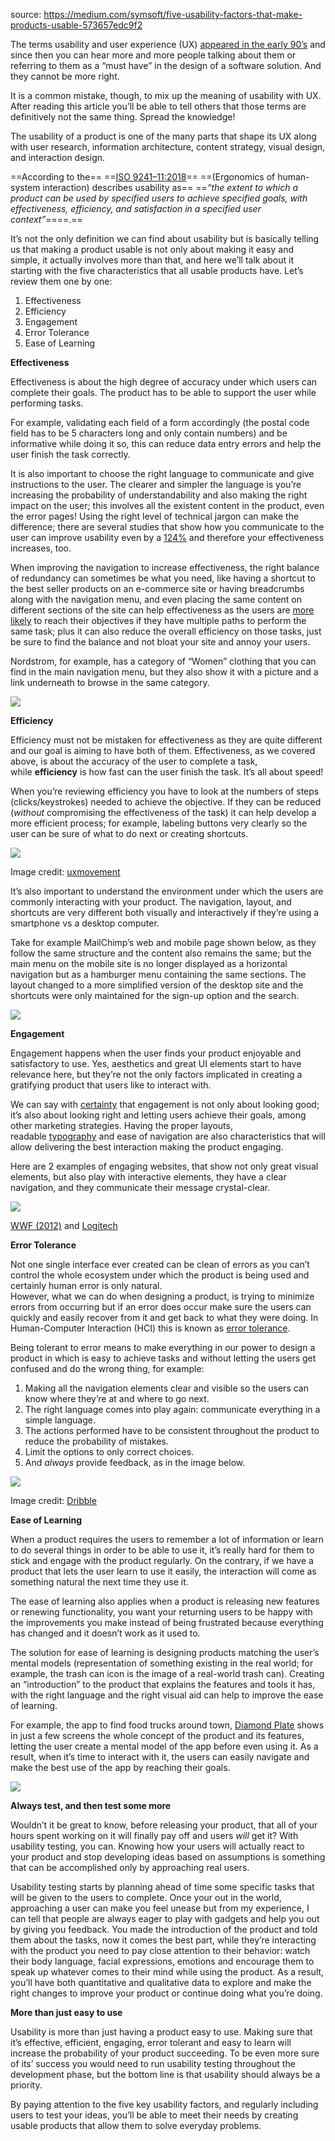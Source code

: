 source: https://medium.com/symsoft/five-usability-factors-that-make-products-usable-573657edc9f2

The terms usability and user experience (UX) [appeared in the early 90’s](https://en.wikipedia.org/wiki/User_experience_design) and since then you can hear more and more people talking about them or referring to them as a “must have” in the design of a software solution. And they cannot be more right.

It is a common mistake, though, to mix up the meaning of usability with UX. After reading this article you’ll be able to tell others that those terms are definitively not the same thing. Spread the knowledge!

The usability of a product is one of the many parts that shape its UX along with user research, information architecture, content strategy, visual design, and interaction design.

==According to the== ==[ISO 9241–11:2018](https://www.iso.org/standard/63500.html)== ==(Ergonomics of human-system interaction) describes usability as== ==_“the extent to which a product can be used by specified users to achieve specified goals, with effectiveness, efficiency, and satisfaction in a specified user context”_====.==

It’s not the only definition we can find about usability but is basically telling us that making a product usable is not only about making it easy and simple, it actually involves more than that, and here we’ll talk about it starting with the five characteristics that all usable products have. Let’s review them one by one:

1. Effectiveness
2. Efficiency
3. Engagement
4. Error Tolerance
5. Ease of Learning

**Effectiveness**

Effectiveness is about the high degree of accuracy under which users can complete their goals. The product has to be able to support the user while performing tasks.

For example, validating each field of a form accordingly (the postal code field has to be 5 characters long and only contain numbers) and be informative while doing it so, this can reduce data entry errors and help the user finish the task correctly.

It is also important to choose the right language to communicate and give instructions to the user. The clearer and simpler the language is you’re increasing the probability of understandability and also making the right impact on the user; this involves all the existent content in the product, even the error pages! Using the right level of technical jargon can make the difference; there are several studies that show how you communicate to the user can improve usability even by a [124%](https://www.nngroup.com/reports/how-people-read-web-eyetracking-evidence/) and therefore your effectiveness increases, too.

When improving the navigation to increase effectiveness, the right balance of redundancy can sometimes be what you need, like having a shortcut to the best seller products on an e-commerce site or having breadcrumbs along with the navigation menu, and even placing the same content on different sections of the site can help effectiveness as the users are [more likely](https://www.nngroup.com/articles/reduce-redundancydecrease-duplicated-design-decisions/) to reach their objectives if they have multiple paths to perform the same task; plus it can also reduce the overall efficiency on those tasks, just be sure to find the balance and not bloat your site and annoy your users.

Nordstrom, for example, has a category of “Women” clothing that you can find in the main navigation menu, but they also show it with a picture and a link underneath to browse in the same category.

![](https://miro.medium.com/v2/resize:fit:700/1*WSlVDWJ4AOP5wQEOesu0pA.png)

**Efficiency**

Efficiency must not be mistaken for effectiveness as they are quite different and our goal is aiming to have both of them. Effectiveness, as we covered above, is about the accuracy of the user to complete a task, while **efficiency** is how fast can the user finish the task. It’s all about speed!

When you’re reviewing efficiency you have to look at the numbers of steps (clicks/keystrokes) needed to achieve the objective. If they can be reduced (_without_ compromising the effectiveness of the task) it can help develop a more efficient process; for example, labeling buttons very clearly so the user can be sure of what to do next or creating shortcuts.

![](https://miro.medium.com/v2/resize:fit:368/1*hAFq6cp5N9-SF0cBo72gFQ.png)

Image credit: [uxmovement](http://uxmovement.com/forms/why-your-form-buttons-should-never-say-submit/)

It’s also important to understand the environment under which the users are commonly interacting with your product. The navigation, layout, and shortcuts are very different both visually and interactively if they’re using a smartphone vs a desktop computer.

Take for example MailChimp’s web and mobile page shown below, as they follow the same structure and the content also remains the same; but the main menu on the mobile site is no longer displayed as a horizontal navigation but as a hamburger menu containing the same sections. The layout changed to a more simplified version of the desktop site and the shortcuts were only maintained for the sign-up option and the search.

![](https://miro.medium.com/v2/resize:fit:700/1*C8bA2F6brdo0JCV-BEa9Zg.png)

**Engagement**

Engagement happens when the user finds your product enjoyable and satisfactory to use. Yes, aesthetics and great UI elements start to have relevance here, but they’re not the only factors implicated in creating a gratifying product that users like to interact with.

We can say with [certainty](https://www.hubspot.com/marketing-statistics?_ga=2.241856706.1519912124.1536799945-2094637807.1533600458) that engagement is not only about looking good; it’s also about looking right and letting users achieve their goals, among other marketing strategies. Having the proper layouts, readable [typography](https://www.interaction-design.org/literature/topics/typography) and ease of navigation are also characteristics that will allow delivering the best interaction making the product engaging.

Here are 2 examples of engaging websites, that show not only great visual elements, but also play with interactive elements, they have a clear navigation, and they communicate their message crystal-clear.

![](https://miro.medium.com/v2/resize:fit:700/1*oBxIZ5-TsSzQ-_pzK8ZcOQ.png)

[WWF (2012)](http://assets.wwf.org.uk/custom/foodstory/) and [Logitech](https://www.logitech.com/en-us)

**Error Tolerance**

Not one single interface ever created can be clean of errors as you can’t control the whole ecosystem under which the product is being used and certainly human error is only natural.  
However, what we can do when designing a product, is trying to minimize errors from occurring but if an error does occur make sure the users can quickly and easily recover from it and get back to what they were doing. In Human-Computer Interaction (HCI) this is known as [error tolerance](https://en.wikipedia.org/wiki/Error-tolerant_design).

Being tolerant to error means to make everything in our power to design a product in which is easy to achieve tasks and without letting the users get confused and do the wrong thing, for example:

1. Making all the navigation elements clear and visible so the users can know where they’re at and where to go next.
2. The right language comes into play again: communicate everything in a simple language.
3. The actions performed have to be consistent throughout the product to reduce the probability of mistakes.
4. Limit the options to only correct choices.
5. And _always_ provide feedback, as in the image below.

![](https://miro.medium.com/v2/resize:fit:700/1*y8vpFJqaq_EbEMgJMkd1bg.png)

Image credit: [Dribble](https://dribbble.com/shots/975435-Notification-messages)

**Ease of Learning**

When a product requires the users to remember a lot of information or learn to do several things in order to be able to use it, it’s really hard for them to stick and engage with the product regularly. On the contrary, if we have a product that lets the user learn to use it easily, the interaction will come as something natural the next time they use it.

The ease of learning also applies when a product is releasing new features or renewing functionality, you want your returning users to be happy with the improvements you make instead of being frustrated because everything has changed and it doesn’t work as it used to.

The solution for ease of learning is designing products matching the user’s mental models (representation of something existing in the real world; for example, the trash can icon is the image of a real-world trash can). Creating an “introduction” to the product that explains the features and tools it has, with the right language and the right visual aid can help to improve the ease of learning.

For example, the app to find food trucks around town, [Diamond Plate](https://www.diamondplateapp.com/) shows in just a few screens the whole concept of the product and its features, letting the user create a mental model of the app before even using it. As a result, when it’s time to interact with it, the users can easily navigate and make the best use of the app by reaching their goals.

![](https://miro.medium.com/v2/resize:fit:700/1*WsMjGOLZ48PrT_Ts1BC3zA.png)

**Always test, and then test some more**

Wouldn’t it be great to know, before releasing your product, that all of your hours spent working on it will finally pay off and users _will_ get it? With usability testing, you can. Knowing how your users will actually react to your product and stop developing ideas based on assumptions is something that can be accomplished only by approaching real users.

Usability testing starts by planning ahead of time some specific tasks that will be given to the users to complete. Once your out in the world, approaching a user can make you feel unease but from my experience, I can tell that people are always eager to play with gadgets and help you out by giving you feedback. You made the introduction of the product and told them about the tasks, now it comes the best part, while they’re interacting with the product you need to pay close attention to their behavior: watch their body language, facial expressions, emotions and encourage them to speak up whatever comes to their mind while using the product. As a result, you’ll have both quantitative and qualitative data to explore and make the right changes to improve your product or continue doing what you’re doing.

**More than just easy to use**

Usability is more than just having a product easy to use. Making sure that it’s effective, efficient, engaging, error tolerant and easy to learn will increase the probability of your product succeeding. To be even more sure of its’ success you would need to run usability testing throughout the development phase, but the bottom line is that usability should always be a priority.

By paying attention to the five key usability factors, and regularly including users to test your ideas, you’ll be able to meet their needs by creating usable products that allow them to solve everyday problems.